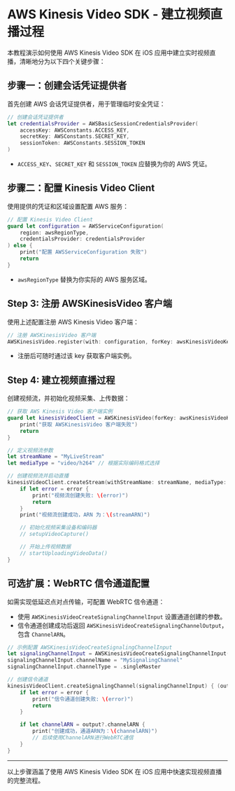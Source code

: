 # AWS Kinesis Video SDK - 建立视频直播过程

本教程演示如何使用 AWS Kinesis Video SDK 在 iOS 应用中建立实时视频直播，清晰地分为以下四个关键步骤：

## 步骤一：创建会话凭证提供者

首先创建 AWS 会话凭证提供者，用于管理临时安全凭证：

```swift
// 创建会话凭证提供者
let credentialsProvider = AWSBasicSessionCredentialsProvider(
    accessKey: AWSConstants.ACCESS_KEY,
    secretKey: AWSConstants.SECRET_KEY,
    sessionToken: AWSConstants.SESSION_TOKEN
)
```

- `ACCESS_KEY`、`SECRET_KEY` 和 `SESSION_TOKEN` 应替换为你的 AWS 凭证。

## 步骤二：配置 Kinesis Video Client

使用提供的凭证和区域设置配置 AWS 服务：

```swift
// 配置 Kinesis Video Client
guard let configuration = AWSServiceConfiguration(
    region: awsRegionType,
    credentialsProvider: credentialsProvider
) else {
    print("配置 AWSServiceConfiguration 失败")
    return
}
```

- `awsRegionType` 替换为你实际的 AWS 服务区域。

## Step 3: 注册 AWSKinesisVideo 客户端

使用上述配置注册 AWS Kinesis Video 客户端：

```swift
// 注册 AWSKinesisVideo 客户端
AWSKinesisVideo.register(with: configuration, forKey: awsKinesisVideoKey)
```

- 注册后可随时通过该 key 获取客户端实例。

## Step 4: 建立视频直播过程

创建视频流，并初始化视频采集、上传数据：

```swift
// 获取 AWS Kinesis Video 客户端实例
guard let kinesisVideoClient = AWSKinesisVideo(forKey: awsKinesisVideoKey) else {
    print("获取 AWSKinesisVideo 客户端失败")
    return
}

// 定义视频流参数
let streamName = "MyLiveStream"
let mediaType = "video/h264" // 根据实际编码格式选择

// 创建视频流并启动直播
kinesisVideoClient.createStream(withStreamName: streamName, mediaType: mediaType) { (streamARN, error) in
    if let error = error {
        print("视频流创建失败: \(error)")
        return
    }
    print("视频流创建成功，ARN 为：\(streamARN)")

    // 初始化视频采集设备和编码器
    // setupVideoCapture()

    // 开始上传视频数据
    // startUploadingVideoData()
}
```

## 可选扩展：WebRTC 信令通道配置

如需实现低延迟点对点传输，可配置 WebRTC 信令通道：

- 使用 `AWSKinesisVideoCreateSignalingChannelInput` 设置通道创建的参数。
- 信令通道创建成功后返回 `AWSKinesisVideoCreateSignalingChannelOutput`，包含 `ChannelARN`。

```swift
// 示例配置 AWSKinesisVideoCreateSignalingChannelInput
let signalingChannelInput = AWSKinesisVideoCreateSignalingChannelInput()
signalingChannelInput.channelName = "MySignalingChannel"
signalingChannelInput.channelType = .singleMaster

// 创建信令通道
kinesisVideoClient.createSignalingChannel(signalingChannelInput) { (output, error) in
    if let error = error {
        print("信令通道创建失败: \(error)")
        return
    }

    if let channelARN = output?.channelARN {
        print("创建成功，通道ARN为：\(channelARN)")
        // 后续使用ChannelARN进行WebRTC通信
    }
}
```

---

以上步骤涵盖了使用 AWS Kinesis Video SDK 在 iOS 应用中快速实现视频直播的完整流程。

